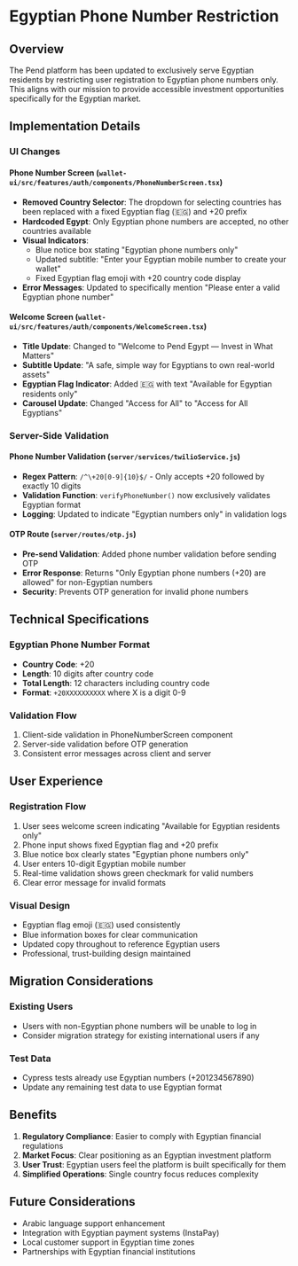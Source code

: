 # Egyptian Phone Number Restriction

## Overview
The Pend platform has been updated to exclusively serve Egyptian residents by restricting user registration to Egyptian phone numbers only. This aligns with our mission to provide accessible investment opportunities specifically for the Egyptian market.

## Implementation Details

### UI Changes

#### Phone Number Screen (`wallet-ui/src/features/auth/components/PhoneNumberScreen.tsx`)
- **Removed Country Selector**: The dropdown for selecting countries has been replaced with a fixed Egyptian flag (🇪🇬) and +20 prefix
- **Hardcoded Egypt**: Only Egyptian phone numbers are accepted, no other countries available
- **Visual Indicators**: 
  - Blue notice box stating "Egyptian phone numbers only"
  - Updated subtitle: "Enter your Egyptian mobile number to create your wallet"
  - Fixed Egyptian flag emoji with +20 country code display
- **Error Messages**: Updated to specifically mention "Please enter a valid Egyptian phone number"

#### Welcome Screen (`wallet-ui/src/features/auth/components/WelcomeScreen.tsx`)
- **Title Update**: Changed to "Welcome to Pend Egypt — Invest in What Matters"
- **Subtitle Update**: "A safe, simple way for Egyptians to own real-world assets"
- **Egyptian Flag Indicator**: Added 🇪🇬 with text "Available for Egyptian residents only"
- **Carousel Update**: Changed "Access for All" to "Access for All Egyptians"

### Server-Side Validation

#### Phone Number Validation (`server/services/twilioService.js`)
- **Regex Pattern**: `/^\+20[0-9]{10}$/` - Only accepts +20 followed by exactly 10 digits
- **Validation Function**: `verifyPhoneNumber()` now exclusively validates Egyptian format
- **Logging**: Updated to indicate "Egyptian numbers only" in validation logs

#### OTP Route (`server/routes/otp.js`)
- **Pre-send Validation**: Added phone number validation before sending OTP
- **Error Response**: Returns "Only Egyptian phone numbers (+20) are allowed" for non-Egyptian numbers
- **Security**: Prevents OTP generation for invalid phone numbers

## Technical Specifications

### Egyptian Phone Number Format
- **Country Code**: +20
- **Length**: 10 digits after country code
- **Total Length**: 12 characters including country code
- **Format**: `+20XXXXXXXXXX` where X is a digit 0-9

### Validation Flow
1. Client-side validation in PhoneNumberScreen component
2. Server-side validation before OTP generation
3. Consistent error messages across client and server

## User Experience

### Registration Flow
1. User sees welcome screen indicating "Available for Egyptian residents only"
2. Phone input shows fixed Egyptian flag and +20 prefix
3. Blue notice box clearly states "Egyptian phone numbers only"
4. User enters 10-digit Egyptian mobile number
5. Real-time validation shows green checkmark for valid numbers
6. Clear error message for invalid formats

### Visual Design
- Egyptian flag emoji (🇪🇬) used consistently
- Blue information boxes for clear communication
- Updated copy throughout to reference Egyptian users
- Professional, trust-building design maintained

## Migration Considerations

### Existing Users
- Users with non-Egyptian phone numbers will be unable to log in
- Consider migration strategy for existing international users if any

### Test Data
- Cypress tests already use Egyptian numbers (+201234567890)
- Update any remaining test data to use Egyptian format

## Benefits
1. **Regulatory Compliance**: Easier to comply with Egyptian financial regulations
2. **Market Focus**: Clear positioning as an Egyptian investment platform
3. **User Trust**: Egyptian users feel the platform is built specifically for them
4. **Simplified Operations**: Single country focus reduces complexity

## Future Considerations
- Arabic language support enhancement
- Integration with Egyptian payment systems (InstaPay)
- Local customer support in Egyptian time zones
- Partnerships with Egyptian financial institutions 